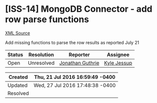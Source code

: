 # [ISS-14] MongoDB Connector - add row parse functions

[XML Source](../xml/ISS-14.xml)
<p><p>Add missing functions to parse the row results as reported July 21</p></p>





Status|Resolution|Reporter|Assignee
------|----------|--------|--------
Open|Unresolved|[Jonathan Guthrie](jono)|[Kyle Jessup]($kjessup)





Created|Thu, 21 Jul 2016 16:59:49 -0400
-------|--------------
Updated|Wed, 27 Jul 2016 17:48:38 -0400
Resolved|




